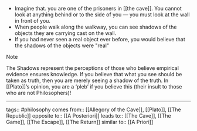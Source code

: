 - Imagine that. you are one of the prisoners in [[the cave]]. You cannot look at anything behind or to the side of you — you must look at the wall in front of you.
- When people walk along the walkway, you can see shadows of the objects they are carrying cast on the wall.
- If you had never seen a real object ever before, you would believe that the shadows of the objects were "real"

> [!note]
> The Shadows represent the perceptions of those who believe empirical evidence ensures knowledge. If you believe that what you see should be taken as truth, then you are merely seeing a shadow of the truth. In [[Plato]]’s opinion, you are a ‘pleb’ if you believe this (their insult to those who are not Philosophers)!

---

tags:: #philosophy
comes from:: [[Allegory of the Cave]], [[Plato]], [[The Republic]]
opposite to:: [[A Posteriori]]
leads to:: [[The Cave]], [[The Game]], [[The Escape]], [[The Return]]
similar to:: [[A Priori]]

